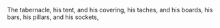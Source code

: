 The tabernacle, his tent, and his covering, his taches, and his boards, his bars, his pillars, and his sockets,
